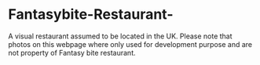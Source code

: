 # Fantasybite-Restaurant-
A visual restaurant assumed to be located in the UK.
Please note that photos on this webpage where only used for development purpose and are not property of Fantasy bite restaurant. 
